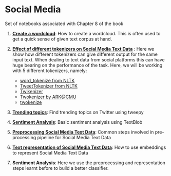 
# Social Media

Set of notebooks associated with Chapter 8 of the book

1. **[Create a wordcloud](https://github.com/practical-nlp/practical-nlp/blob/master/Ch8/01_WordCloud.ipynb)**: How to create a wordcloud. This is often used to get a quick sense of given text corpus at hand.

2. **[Effect of different tokenizers on Social Media Text Data](https://github.com/practical-nlp/practical-nlp/blob/master/Ch8/02_DifferentTokenizers.ipynb)** : Here we show how different tokenizers can give different output for the same input text. When dealing to text data from social platforms this can have huge bearing on the performance of the task.  Here, we will be working with 5 different tokenizers, namely:

    * [word_tokenize from NLTK](https://www.nltk.org/api/nltk.tokenize.html)
   * [TweetTokenizer from NLTK](https://www.nltk.org/api/nltk.tokenize.html)
   * [Twikenizer](https://pypi.org/project/twikenizer/)
   * [Twokenizer by ARK@CMU](http://www.cs.cmu.edu/~ark/TweetNLP/)
   * [twokenize](https://github.com/leondz/twokenize)
    

3. **[Trending topics](https://github.com/practical-nlp/practical-nlp/blob/master/Ch8/03_TrendingTopics.ipynb)**: Find trending topics on Twitter using tweepy

4. **[Sentiment Analysis](https://github.com/practical-nlp/practical-nlp/blob/master/Ch8/04_Sentiment_Analysis_Textblob.ipynb)**: Basic sentiment analysis using TextBlob 

5. **[Preprocessing Social Media Text Data](https://github.com/practical-nlp/practical-nlp/blob/master/Ch8/05_smtd_preprocessing.py)**: Common steps involved in pre-processing pipeline for Social Media Text Data

6. **[Text representation of Social Media Text Data](https://github.com/practical-nlp/practical-nlp/blob/master/Ch8/06_SMTD_embeddings.ipynb)**: How to use embeddings to represent Social Media Text Data

8. **Sentiment Analysis**:  Here we use the preprocessing and representation steps learnt before to build a better classifier. 
